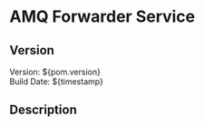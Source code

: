 # AMQ Forwarder Service

## Version

Version:	${pom.version}  
Build Date:	${timestamp}  

## Description

